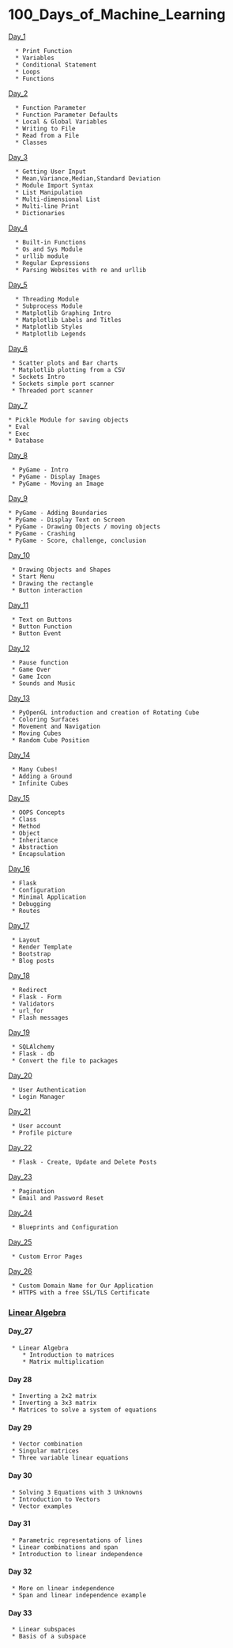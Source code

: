 # 100_Days_of_Machine_Learning

[Day_1](Day_001.md)
```
  * Print Function
  * Variables
  * Conditional Statement
  * Loops
  * Functions
```
[Day_2](Day_002.ipynb)
```
  * Function Parameter
  * Function Parameter Defaults
  * Local & Global Variables
  * Writing to File
  * Read from a File
  * Classes
```
[Day_3](Day_003.ipynb)
```
  * Getting User Input
  * Mean,Variance,Median,Standard Deviation
  * Module Import Syntax
  * List Manipulation
  * Multi-dimensional List
  * Multi-line Print
  * Dictionaries
```
[Day_4](Day_004.ipynb)
```
  * Built-in Functions
  * Os and Sys Module
  * urllib module
  * Regular Expressions
  * Parsing Websites with re and urllib
```
[Day_5](Day_005.ipynb)
```
  * Threading Module
  * Subprocess Module
  * Matplotlib Graphing Intro
  * Matplotlib Labels and Titles
  * Matplotlib Styles
  * Matplotlib Legends
```
[Day_6](Day_006.ipynb)
```
 * Scatter plots and Bar charts
 * Matplotlib plotting from a CSV
 * Sockets Intro
 * Sockets simple port scanner
 * Threaded port scanner
```
[Day_7](Day_007.ipynb)
```
* Pickle Module for saving objects
* Eval
* Exec
* Database
```
[Day_8](Day_008.ipynb)
```
 * PyGame - Intro
 * PyGame - Display Images
 * PyGame - Moving an Image
 ```
 [Day_9](Day_009.ipynb)
 ```
 * PyGame - Adding Boundaries
 * PyGame - Display Text on Screen
 * PyGame - Drawing Objects / moving objects
 * PyGame - Crashing
 * PyGame - Score, challenge, conclusion
 ```
[Day_10](Day_010.ipynb)
```
 * Drawing Objects and Shapes
 * Start Menu
 * Drawing the rectangle
 * Button interaction
```
[Day_11](Day_011.ipynb)
```
 * Text on Buttons
 * Button Function
 * Button Event
```
[Day_12](Day_012.ipynb)
```
 * Pause function 
 * Game Over
 * Game Icon
 * Sounds and Music
```
[Day_13](Day_013.ipynb)
```
 * PyOpenGL introduction and creation of Rotating Cube
 * Coloring Surfaces
 * Movement and Navigation
 * Moving Cubes
 * Random Cube Position
```
[Day_14](Day_014.ipynb)
```
 * Many Cubes!
 * Adding a Ground
 * Infinite Cubes
```
[Day_15](Day_015.ipynb)
```
 * OOPS Concepts
 * Class
 * Method
 * Object
 * Inheritance
 * Abstraction
 * Encapsulation
```
[Day_16](Day_016.py)
```
 * Flask
 * Configuration
 * Minimal Application
 * Debugging
 * Routes
```
[Day_17](Day_017)
```
 * Layout 
 * Render Template
 * Bootstrap
 * Blog posts
```
[Day_18](Day_018)
```
 * Redirect
 * Flask - Form
 * Validators
 * url_for
 * Flash messages
```
[Day_19](Day_019)
```
 * SQLAlchemy 
 * Flask - db
 * Convert the file to packages
```
[Day_20](Day_020)
```
 * User Authentication
 * Login Manager

```
[Day_21](Day_021)

```
 * User account
 * Profile picture
```
[Day_22](Day_022)
```
 * Flask - Create, Update and Delete Posts
```
[Day_23](Day_023)
```
 * Pagination
 * Email and Password Reset
```
[Day_24](Day_024)
```
 * Blueprints and Configuration
```
[Day_25](Day_025)
```
 * Custom Error Pages
```
[Day_26](Day_025)
```
 * Custom Domain Name for Our Application
 * HTTPS with a free SSL/TLS Certificate
```

### [Linear Algebra](https://www.youtube.com/watch?v=xyAuNHPsq-g&list=PLFD0EB975BA0CC1E0&index)

#### Day_27
```
 * Linear Algebra
    * Introduction to matrices
    * Matrix multiplication 
```
#### Day 28
```
 * Inverting a 2x2 matrix 
 * Inverting a 3x3 matrix
 * Matrices to solve a system of equations
```
#### Day 29
```
 * Vector combination
 * Singular matrices
 * Three variable linear equations
```
#### Day 30
```
 * Solving 3 Equations with 3 Unknowns
 * Introduction to Vectors
 * Vector examples
```
#### Day 31
```
 * Parametric representations of lines
 * Linear combinations and span
 * Introduction to linear independence
```
#### Day 32
```
 * More on linear independence 
 * Span and linear independence example 
```
#### Day 33
```
 * Linear subspaces 
 * Basis of a subspace 
```
